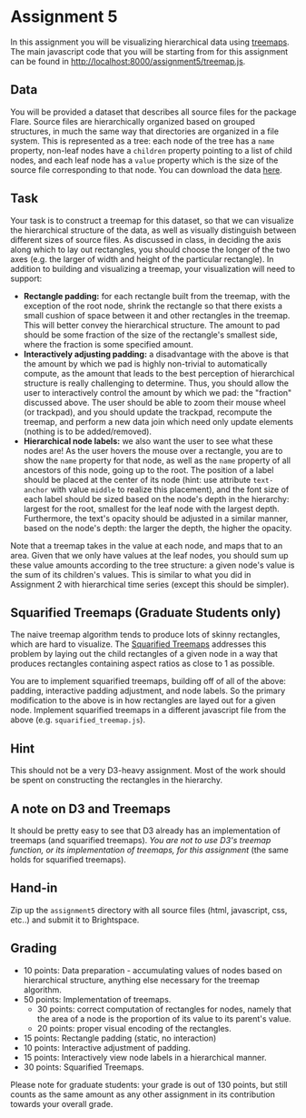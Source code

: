 # Assignment 5

In this assignment you will be visualizing hierarchical data using [treemaps](https://www.cs.umd.edu/~ben/papers/Johnson1991Tree.pdf). The main javascript code that you will be starting from for this assignment can be found in [http://localhost:8000/assignment5/treemap.js](http://localhost:8000/assignment5/treemap.js).

## Data

You will be provided a dataset that describes all source files for the package Flare. Source files are hierarchically organized based on grouped structures, in much the same way that directories are organized in a file system. This is represented as a tree: each node of the tree has a `name` property, non-leaf nodes have a `children` property pointing to a list of child nodes, and each leaf node has a `value` property which is the size of the source file corresponding to that node. You can download the data [here](https://vanderbilt.box.com/s/3x0eiqgk50f9e2rkm6hhieushnmm5cc3).

## Task

Your task is to construct a treemap for this dataset, so that we can visualize the hierarchical structure of the data, as well as visually distinguish between different sizes of source files. As discussed in class, in deciding the axis along which to lay out rectangles, you should choose the longer of the two axes (e.g. the larger of width and height of the particular rectangle). In addition to building and visualizing a treemap, your visualization will need to support:

* **Rectangle padding:** for each rectangle built from the treemap, with the exception of the root node, shrink the rectangle so that there exists a small cushion of space between it and other rectangles in the treemap. This will better convey the hierarchical structure. The amount to pad should be some fraction of the size of the rectangle's smallest side, where the fraction is some specified amount.
* **Interactively adjusting padding:** a disadvantage with the above is that the amount by which we pad is highly non-trivial to automatically compute, as the amount that leads to the best perception of hierarchical structure is really challenging to determine. Thus, you should allow the user to interactively control the amount by which we pad: the "fraction" discussed above. The user should be able to zoom their mouse wheel (or trackpad), and you should update the trackpad, recompute the treemap, and perform a new data join which need only update elements (nothing is to be added/removed).
* **Hierarchical node labels:** we also want the user to see what these nodes are! As the user hovers the mouse over a rectangle, you are to show the `name` property for that node, as well as the `name` property of all ancestors of this node, going up to the root. The position of a label should be placed at the center of its node (hint: use attribute `text-anchor` with value `middle` to realize this placement), and the font size of each label should be sized based on the node's depth in the hierarchy: largest for the root, smallest for the leaf node with the largest depth. Furthermore, the text's opacity should be adjusted in a similar manner, based on the node's depth: the larger the depth, the higher the opacity.

Note that a treemap takes in the value at each node, and maps that to an area. Given that we only have values at the leaf nodes, you should sum up these value amounts according to the tree structure: a given node's value is the sum of its children's values. This is similar to what you did in Assignment 2 with hierarchical time series (except this should be simpler).

## Squarified Treemaps (Graduate Students only)

The naive treemap algorithm tends to produce lots of skinny rectangles, which are hard to visualize. The [Squarified Treemaps](https://www.win.tue.nl/~vanwijk/stm.pdf) addresses this problem by laying out the child rectangles of a given node in a way that produces rectangles containing aspect ratios as close to 1 as possible.

You are to implement squarified treemaps, building off of all of the above: padding, interactive padding adjustment, and node labels. So the primary modification to the above is in how rectangles are layed out for a given node. Implement squarified treemaps in a different javascript file from the above (e.g. `squarified_treemap.js`).

## Hint

This should not be a very D3-heavy assignment. Most of the work should be spent on constructing the rectangles in the hierarchy.

## A note on D3 and Treemaps

It should be pretty easy to see that D3 already has an implementation of treemaps (and squarified treemaps). _You are not to use D3's treemap function, or its implementation of treemaps, for this assignment_ (the same holds for squarified treemaps).

## Hand-in

Zip up the `assignment5` directory with all source files (html, javascript, css, etc..) and submit it to Brightspace.

## Grading

* 10 points: Data preparation - accumulating values of nodes based on hierarchical structure, anything else necessary for the treemap algorithm.
* 50 points: Implementation of treemaps.
	* 30 points: correct computation of rectangles for nodes, namely that the area of a node is the proportion of its value to its parent's value.
	* 20 points: proper visual encoding of the rectangles.
* 15 points: Rectangle padding (static, no interaction)
* 10 points: Interactive adjustment of padding.
* 15 points: Interactively view node labels in a hierarchical manner.
* 30 points: Squarified Treemaps.

Please note for graduate students: your grade is out of 130 points, but still counts as the same amount as any other assignment in its contribution towards your overall grade.
